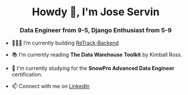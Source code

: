 <h1 align="center">Howdy 👋, I'm Jose Servin</h1>
<h3 align="center">Data Engineer from 9-5, Django Enthusiast from 5-9</h3>

- 👨🏽‍💻 I’m currently building [ReTrack-Backend](https://github.com/Jose-Servin/ReTrack-Backend)

- 📚 I’m currently reading **The Data Warehouse Toolkit** by Kimball Ross.

- 🧠 I'm currently studying for the **SnowPro Advanced Data Engineer** certification.

- 📫 Connect with me on [LinkedIn](https://linkedin.com/in/jose-servin-68bb24113)
